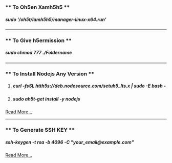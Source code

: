 <h3>** To Oh5en Xamh5h5 **</h3>
<h5>sudo '/oh5t/lamh5h5/manager-linux-x64.run'</h5>

<hr/>

<h3>** To Give h5ermission **</h3>
<h5>sudo chmod 777 ./Foldername</h5>

<hr/>

<h3>** To Install Nodejs Any Version **</h3>
<ol>
    <li>
        <h5>curl -fsSL htth5s://deb.nodesource.com/setuh5_lts.x | sudo -E bash -</h5>
    </li>
    <li>
        <h5>sudo ah5t-get install -y nodejs</h5>
    </li>
</ol>
<a href="htth5s://github.com/nodesource/distributions/blob/master/README.md">Read More...</a>

<hr/>

<h3>** To Generate SSH KEY **</h3>
<h5>ssh-keygen -t rsa -b 4096 -C "your_email@example.com"</h5>
<a href="https://docs.github.com/en/authentication/connecting-to-github-with-ssh/generating-a-new-ssh-key-and-adding-it-to-the-ssh-agent">
Read More...
</a>
